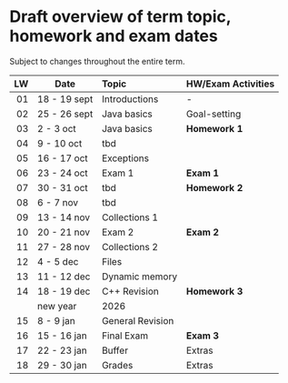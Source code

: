 # Draft overview of term topic, homework and exam dates

Subject to changes throughout the entire term.

|  LW | Date         | Topic            | HW/Exam Activities |
|----:|--------------|:-----------------|--------------------|
|  01 | 18 - 19 sept | Introductions    | -                  |
|  02 | 25 - 26 sept | Java basics      | Goal-setting       |
|  03 | 2 - 3 oct    | Java basics      | **Homework 1**     |
|  04 | 9 - 10 oct   | tbd              |                    |
|  05 | 16 - 17 oct  | Exceptions       |                    |
|  06 | 23 - 24 oct  | Exam 1           | **Exam 1**         |
|  07 | 30 - 31 oct  | tbd              | **Homework 2**     |
|  08 | 6 - 7 nov    | tbd              |                    |
|  09 | 13 - 14 nov  | Collections 1    |                    |
|  10 | 20 - 21 nov  | Exam 2           | **Exam 2**         |
|  11 | 27 - 28 nov  | Collections 2    |                    |
|  12 | 4 - 5 dec    | Files            |                    |
|  13 | 11 - 12 dec  | Dynamic memory   |                    |
|  14 | 18 - 19 dec  | C++ Revision     | **Homework 3**     |
|     | new year     | 2026             |                    |
|  15 | 8 - 9 jan    | General Revision |                    |
|  16 | 15 - 16 jan  | Final Exam       | **Exam 3**         |
|  17 | 22 - 23 jan  | Buffer           | Extras             |
|  18 | 29 - 30 jan  | Grades           | Extras             |
